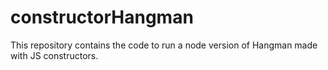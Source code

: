 # constructorHangman

This repository contains the code to run a node version of Hangman made with JS constructors.